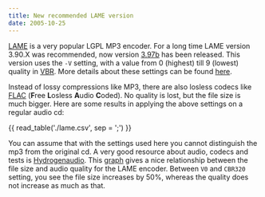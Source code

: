 ```yaml
---
title: New recommended LAME version
date: 2005-10-25
---
```


[LAME](http://lame.sourceforge.net/) is a very popular LGPL MP3 encoder. For a long time LAME version 3.90.X was recommended, now version [3.97b](http://www.hydrogenaudio.org/forums/index.php?showtopic=37574) has been released. This version uses the `-V` setting, with a value from 0 (highest) till 9 (lowest) quality in [VBR](http://en.wikipedia.org/wiki/VBR). More details about these settings can be found [here](http://www.hydrogenaudio.org/forums/index.php?showtopic=28124).

Instead of lossy compressions like MP3, there are also losless codecs like [FLAC](http://flac.sourceforge.net/) (**F**ree **L**osless **A**udio **C**oded). No quality is lost, but the file size is much bigger. Here are some results in applying the above settings on a regular audio cd:

{{ read_table('./lame.csv', sep = ';') }}

You can assume that with the settings used here you cannot distinguish the mp3 from the original cd. A very good resource about audio, codecs and tests is [Hydrogenaudio](http://www.hydrogenaudio.org). This [graph](http://wiki.hydrogenaudio.org/index.php?title=Image:Lame-chart-2.png) gives a nice relationship between the file size and audio quality for the LAME encoder. Between `V0` and `CBR320` setting, you see the file size increases by 50%, whereas the quality does not increase as much as that.